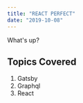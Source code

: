 ```yaml
---
title: "REACT PERFECT"
date: "2019-10-08"
---
```


What's up?

## Topics Covered

1. Gatsby
2. Graphql
3. React
